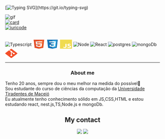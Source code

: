 [![Typing SVG](https://readme-typing-svg.herokuapp.com?font=poppins&lines=Hi%2C+I+am+Rodrigo+Teixeira!;I'm+a+web+developer!)](https://git.io/typing-svg)

<!-- Github status

  Aqui mostra como personalizar/customizar as janelinhas de status do github
  https://github.com/anuraghazra/github-readme-stats

-->

<!-- <div align="center">
<img height="200" width="400" src="https://github-readme-stats.vercel.app/api/top-langs/?username=GabrielGLacerda&layout=compact&theme=great-gatsby"> -->

<img alt="gif" height="200" width="400" src="https://infinitefreetime.files.wordpress.com/2015/11/eqjairy.gif?w=350&zoom=2"><br>
[![card](https://github-readme-stats.vercel.app/api?username=Ichiruto&theme=onedark&show_icons=true)](https://github.com/ichiruto)<br>
[![iuricode](https://github-readme-stats.vercel.app/api/top-langs/?username=ichiruto&hide=html&layout=compact&theme=onedark)](https://github.com/ichiruto)
</div>



<div style="display: inline_block"><br>
  <!-- Lang with types-->
  <img align="center" alt="Typescript" height="30" width="40" src="https://cdn.jsdelivr.net/gh/devicons/devicon/icons/typescript/typescript-original.svg" />
  
  <!-- Basic web dev -->
  <img align="center" alt="Th-HTML" height="30" width="40" src="https://raw.githubusercontent.com/devicons/devicon/master/icons/html5/html5-original.svg">
  <img align="center" alt="Th-CSS" height="30" width="40" src="https://raw.githubusercontent.com/devicons/devicon/master/icons/css3/css3-original.svg">
  <img align="center" alt="Th-Js" height="30" width="40" src="https://raw.githubusercontent.com/devicons/devicon/master/icons/javascript/javascript-plain.svg">
  
  <!-- Libraries and frameworks -->
  <img align="center" alt="Node" height="30" width="40" src="https://cdn.jsdelivr.net/gh/devicons/devicon/icons/nodejs/nodejs-original.svg" />
<!--   <img align="center" alt="Adonis" height="30" width="40" src="https://cdn.jsdelivr.net/gh/devicons/devicon/icons/adonisjs/adonisjs-original.svg" />
  <img align="center" alt="Nest" height="30" width="40" src="https://cdn.jsdelivr.net/gh/devicons/devicon/icons/nestjs/nestjs-plain.svg" /> -->
<!--   <img align="center" alt="Angular" height="30" width="40" src="https://raw.githubusercontent.com/devicons/devicon/master/icons/angularjs/angularjs-original.svg"> -->
  <img align="center" alt="React" height="30" width="40" src="https://cdn.jsdelivr.net/gh/devicons/devicon/icons/react/react-original.svg">
<!--   <img align="center" alt="Vue" height="30" width="40" src="https://cdn.jsdelivr.net/gh/devicons/devicon/icons/vuejs/vuejs-original.svg">
  <img align="center" alt="Nuxt" height="30" width="40" src="https://cdn.jsdelivr.net/gh/devicons/devicon/icons/nuxtjs/nuxtjs-original.svg"> -->
  
  <!-- Databases -->
  <img align="center" alt="postgres" height="30" width="40" src="https://cdn.jsdelivr.net/gh/devicons/devicon/icons/postgresql/postgresql-original.svg" />
  <img align="center" alt="mongoDb" height="30" width="40" src="https://cdn.jsdelivr.net/gh/devicons/devicon/icons/mongodb/mongodb-original.svg"/>   
  
  <!-- Tools -->
  <img align="center" alt="git" height="30" width="40" src="https://raw.githubusercontent.com/devicons/devicon/master/icons/git/git-original.svg">
<!--   <img align="center" alt="docker" height="30" width="40" src="https://cdn.jsdelivr.net/gh/devicons/devicon/icons/docker/docker-original.svg" />
  <img align="center" alt="figma" height="30" width="40" src="https://cdn.jsdelivr.net/gh/devicons/devicon/icons/figma/figma-original.svg" /> -->
</div>
<hr>

   <h3 align="center">About me</h3>
    Tenho 20 anos, sempre dou o meu melhor na medida do possível🤖<br>
    Sou estudante do curso de ciências da computação da <a href="https://al.unit.br">Universidade Tiradentes de Maceió</a><br>
    Eu atualmente tenho conhecimento sólido em JS,CSS,HTML e estou estudando react, nest.js,TS,Node.js e mongoDb.<br> 

<h2 align="center">My contact</h2>
<div align="center">
  <a href="mailto:Rodrigo201101@hotmail.com"><img src="https://img.shields.io/badge/Gmail-D14836?style=for-the-badge&logo=gmail&logoColor=white"></a>
  <a href=https://www.linkedin.com/in/rodrigo-teixeira-191b4a20a//><img src="https://img.shields.io/badge/LinkedIn-0077B5?style=for-the-badge&logo=linkedin&logoColor=white"></a>
</div>
